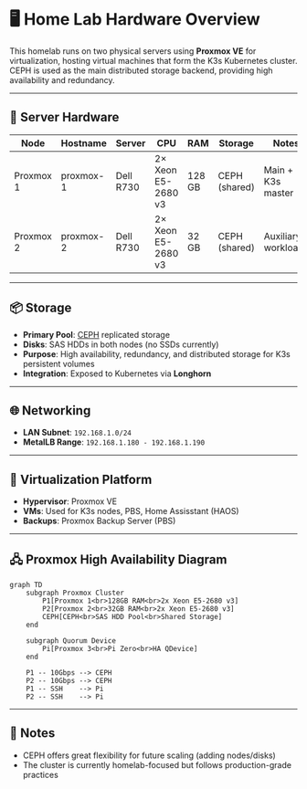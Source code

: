 # 🖥️ Home Lab Hardware Overview

This homelab runs on two physical servers using **Proxmox VE** for virtualization, hosting virtual machines that form the K3s Kubernetes cluster. CEPH is used as the main distributed storage backend, providing high availability and redundancy.

---

## 🧱 Server Hardware

| Node       | Hostname         | Server   | CPU                 | RAM         | Storage       | Notes              |
|------------|------------------|----------|---------------------|-------------|---------------|--------------------|
| Proxmox 1  | proxmox-1        | Dell R730| 2× Xeon E5-2680 v3  | 128 GB      | CEPH (shared) | Main  + K3s master |
| Proxmox 2  | proxmox-2        | Dell R730| 2× Xeon E5-2680 v3  | 32 GB       | CEPH (shared) | Auxiliary workloads|

---

## 📦 Storage

- **Primary Pool**: [CEPH](https://ceph.io/) replicated storage
- **Disks**: SAS HDDs in both nodes (no SSDs currently)
- **Purpose**: High availability, redundancy, and distributed storage for K3s persistent volumes
- **Integration**: Exposed to Kubernetes via **Longhorn**

---

## 🌐 Networking

- **LAN Subnet**: `192.168.1.0/24`
- **MetalLB Range**: `192.168.1.180 - 192.168.1.190`

---

## 🧰 Virtualization Platform

- **Hypervisor**: Proxmox VE
- **VMs**: Used for K3s nodes, PBS, Home Assisstant (HAOS)
- **Backups**: Proxmox Backup Server (PBS)

---

## 🖧 Proxmox High Availability Diagram

```mermaid
graph TD
    subgraph Proxmox Cluster
        P1[Proxmox 1<br>128GB RAM<br>2x Xeon E5-2680 v3]
        P2[Proxmox 2<br>32GB RAM<br>2x Xeon E5-2680 v3]
        CEPH[CEPH<br>SAS HDD Pool<br>Shared Storage]
    end

    subgraph Quorum Device
        Pi[Proxmox 3<br>Pi Zero<br>HA QDevice]
    end

    P1 -- 10Gbps --> CEPH
    P2 -- 10Gbps --> CEPH
    P1 -- SSH    --> Pi
    P2 -- SSH    --> Pi
```
---

## 📝 Notes

- CEPH offers great flexibility for future scaling (adding nodes/disks)
- The cluster is currently homelab-focused but follows production-grade practices
